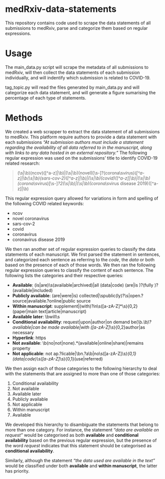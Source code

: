 # medRxiv-data-statements

This repository contains code used to scrape the data statements of all submissions to medRxiv, parse and categorize them based on regular expressions. 

# Usage

The main_data.py script will scrape the metadata of all submissions to medRxiv, will then collect the data statements of each submission individually, and will indentify which submission is related to COVID-19.

tag_topic.py will read the files generated by main_data.py and will categorize each data statement, and will generate a figure sumarising the percentage of each type of statements.

# Methods

We created a web scrapper to extract the data statement of all submissions to medRxiv. This platform require authors to provide a data statement with each submissions *“At submission authors must include a statement regarding the availability of all data referred to in the manuscript, along with links to any data hosted in an external repository.”* The following regular expression was used on the submissions’ title to identify COVID-19 related research:

>(\s|\b)(ncov)([^a-z]|\b)|(\s|\b)(novel)[\s-]?(corona\s*virus)([^a-z]|\b(\s|\b)(sars-cov-2)([^a-z]|\b)|(\s|\b)(covid)([^a-z]|\b)|(\s|\b)(corona\s*virus)[\s-]*?2(\s|\b)|(\s|\b)(corona\s*virus disease 2019)([^a-z]|\b)                   

This regular expression query allowed for variations in form and spelling of the following COVID related keywords:
- ncov
-	novel coronavirus
-	sars-cov-2
-	covid
-	coronavirus
-	coronavirus disease 2019

We then ran another set of regular expression queries to classify the data statements of each manuscript. We first parsed the statement in sentences, and categorized each sentence as referring to the *code*, the *data* or both based on the presence of each of those words. We then ran the following regular expression queries to classify the content of each sentence. The following lists the categories and their respective queries:

-	**Available**: (is|are)\s(available|archived)|all (data|code) (are|is )?(fully )?(available|included)
-	**Publicly available**: (are|were|is) collected|\spublic(ly)?\s|open.?source|available.?online|public source
-	**Within manuscript**: supplement|(with)?in\s([a-zA-Z]*\\s){0,2}(paper|main text|article|manuscript)
-	**Available later**: \bwill\s
-	**Conditional availability**: request|upon|author|on demand be(\b.*\b)?available|can be made available|with ([a-zA-Z]*\s){0,2}author|as necessary
-	**Hyperlink**: https
-	**Not available**: \b(no|not|none).*(available|online|share)|remains property
-	**Not applicable**: not ap.?licable|\bn.?a\b|no\s([a-zA-Z]*\s){0,1}(data|code)\s([a-zA-Z]*\s){0,1}(use|referred)

We then assign each of those categories to the following hierarchy to deal with the statements that are assigned to more than one of those categories:
1.	Conditional availability
2.	Not available
3.	Available later
4.	Publicly available
5.	Not applicable
6.	Within manuscript
7.	Available

We developed this hierarchy to disambiguate the statements that belong to more than one category. For instance, the statement *“data are available on request”* would be categorised as both **available** and **conditional availability** based on the previous regular expression, but the presence of the word *request* indicates that this statement should be categorised as **conditional availability**.

Similarly, although the statement *“the data used are available in the text”* would be classified under both **available** and **within manuscript**, the latter has priority. 

